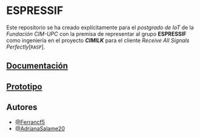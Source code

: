 # ESPRESSIF
Este repositorio se ha creado explícitamente para el _postgrado de IoT_ de la _Fundación CIM-UPC_ con la premisa de representar al grupo **ESPRESSIF** como ingeniería en el proyecto _**CIMILK**_ para el cliente _Receive All Signals Perfectly_[`RASP`].



## [Documentación](/Documentación)


## [Prototipo](/Prototipo)



## Autores
- [@Ferrancf5](https://github.com/Ferrancf5)
- [@AdrianaSalame20](https://github.com/AdrianaSalame20)
